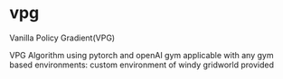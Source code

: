 # vpg
Vanilla Policy Gradient(VPG)

VPG Algorithm using pytorch and openAI gym
applicable with any gym based environments: custom environment of windy gridworld provided
